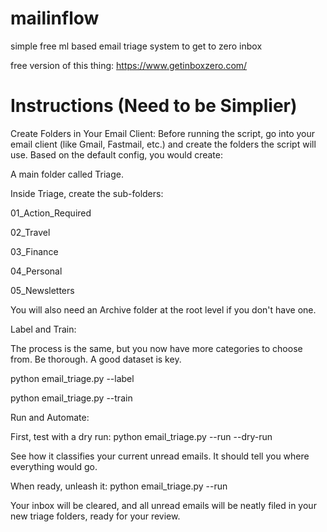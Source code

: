 # mailinflow
simple free ml based email triage system to get to zero inbox

free version of this thing: https://www.getinboxzero.com/


# Instructions (Need to be Simplier)
Create Folders in Your Email Client: Before running the script, go into your email client (like Gmail, Fastmail, etc.) and create the folders the script will use. Based on the default config, you would create:

A main folder called Triage.

Inside Triage, create the sub-folders:

01_Action_Required

02_Travel

03_Finance

04_Personal

05_Newsletters

You will also need an Archive folder at the root level if you don't have one.

Label and Train:

The process is the same, but you now have more categories to choose from. Be thorough. A good dataset is key.

python email_triage.py --label

python email_triage.py --train

Run and Automate:

First, test with a dry run: python email_triage.py --run --dry-run

See how it classifies your current unread emails. It should tell you where everything would go.

When ready, unleash it: python email_triage.py --run

Your inbox will be cleared, and all unread emails will be neatly filed in your new triage folders, ready for your review.